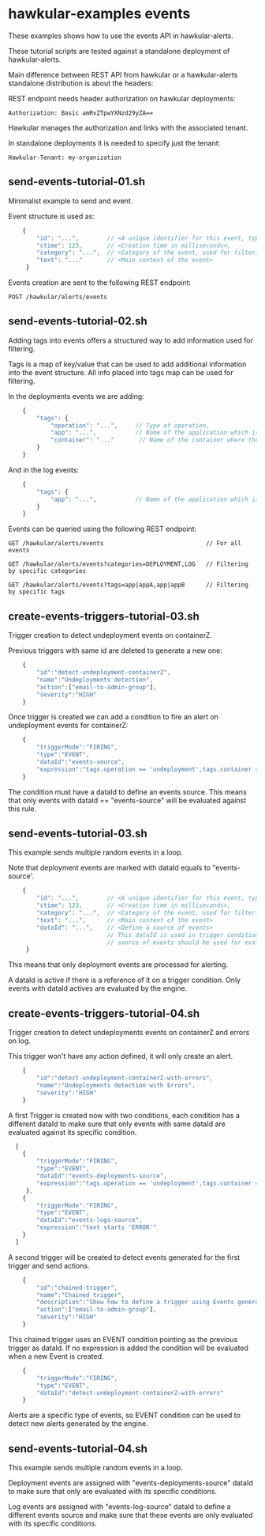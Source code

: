 # hawkular-examples events

These examples shows how to use the events API in hawkular-alerts.

These tutorial scripts are tested against a standalone deployment of hawkular-alerts.

Main difference between REST API from hawkular or a hawkular-alerts standalone distribution is about the headers:

REST endpoint needs header authorization on hawkular deployments:

```
Authorization: Basic amRvZTpwYXNzd29yZA==
```

Hawkular manages the authorization and links with the associated tenant.

In standalone deployments it is needed to specify just the tenant:

```
Hawkular-Tenant: my-organization
```

## send-events-tutorial-01.sh

Minimalist example to send and event.

Event structure is used as:

```javascript
    {
        "id": "...",        // <A unique identifier for this event, typically an UUID>,
        "ctime": 123,       // <Creation time in milliseconds>,
        "category": "...",  // <Category of the event, used for filtering>,
        "text": "..."       // <Main content of the event>
     }
```

Events creation are sent to the following REST endpoint:

```
POST /hawkular/alerts/events
```

## send-events-tutorial-02.sh

Adding tags into events offers a structured way to add information used for filtering.

Tags is a map of key/value that can be used to add additional information into the event structure.
All info placed into tags map can be used for filtering.

In the deployments events we are adding:

```javascript
    {
        "tags": {
            "operation": "...",     // Type of operation,
            "app": "...",           // Name of the application which is event is referring,
            "container": "..."       // Name of the container where the app is deployed,
        }
    }
```

And in the log events:

```javascript
    {
        "tags": {
            "app": "...",           // Name of the application which is event is referring,
        }
    }
```

Events can be queried using the following REST endpoint:

```
GET /hawkular/alerts/events                             // For all events
```

```
GET /hawkular/alerts/events?categories=DEPLOYMENT,LOG   // Filtering by specific categories
```

```
GET /hawkular/alerts/events?tags=app|appA,app|appB      // Filtering by specific tags
```

## create-events-triggers-tutorial-03.sh

Trigger creation to detect undeployment events on containerZ.

Previous triggers with same id are deleted to generate a new one:

```javascript
    {
        "id":"detect-undeployment-containerZ",
        "name":"Undeployments detection",
        "action":["email-to-admin-group"],
        "severity":"HIGH"
    }
```

Once trigger is created we can add a condition to fire an alert on undeployment events for containerZ:

```javascript
    {
        "triggerMode":"FIRING",
        "type":"EVENT",
        "dataId":"events-source",
        "expression":"tags.operation == 'undeployment',tags.container == 'containerZ'"
    }
```

The condition must have a dataId to define an events source. This means that only events with dataId == 
"events-source" will be evaluated against this rule.

## send-events-tutorial-03.sh

This example sends multiple random events in a loop.

Note that deployment events are marked with dataId equals to "events-source'. 

```javascript
    {
        "id": "...",        // <A unique identifier for this event, typically an UUID>,
        "ctime": 123,       // <Creation time in milliseconds>,
        "category": "...",  // <Category of the event, used for filtering>,
        "text": "...",      // <Main content of the event>
        "dataId": "...",    // <Define a source of events>
                            // This dataId is used in trigger conditions to indicate which
                            // source of events should be used for evaluation
     }
```

This means that only deployment events are processed for alerting. 

A dataId is active if there is a reference of it on a trigger condition. Only events with dataId actives are 
evaluated by the engine.

## create-events-triggers-tutorial-04.sh

Trigger creation to detect undeployments events on containerZ and errors on log.

This trigger won't have any action defined, it will only create an alert.

```javascript
    {
        "id":"detect-undeployment-containerZ-with-errors",
        "name":"Undeployments detection with Errors",
        "severity":"HIGH"
    }
```

A first Trigger is created now with two conditions, each condition has a different dataId to make sure that only events 
with same dataId are evaluated against its specific condition.

```javascript
  [
    {
        "triggerMode":"FIRING",
        "type":"EVENT",
        "dataId":"events-deployments-source",
        "expression":"tags.operation == 'undeployment',tags.container == 'containerZ'"
     },
    {
        "triggerMode":"FIRING",
        "type":"EVENT",
        "dataId":"events-logs-source",
        "expression":"text starts 'ERROR'"
    }
  ]
```

A second trigger will be created to detect events generated for the first trigger and send actions.

```javascript
    {
        "id":"chained-trigger",
        "name":"Chained trigger",
        "description":"Show how to define a trigger using Events generated from other trigger",
        "action":["email-to-admin-group"],
        "severity":"HIGH"
    }
```

This chained trigger uses an EVENT condition pointing as the previous trigger as dataId. If no expression is added 
the condition will be evaluated when a new Event is created. 

```javascript
    {
        "triggerMode":"FIRING",
        "type":"EVENT",
        "dataId":"detect-undeployment-containerZ-with-errors"
    }
```

Alerts are a specific type of events, so EVENT condition can be used to detect new alerts generated by the engine.

## send-events-tutorial-04.sh

This example sends multiple random events in a loop.

Deployment events are assigned with "events-deployments-source" dataId to make sure that only are evaluated with 
its specific conditions.

Log events are assigned with "events-log-source" dataId to define a different events source and make sure that these 
events are only evaluated with its specific conditions.